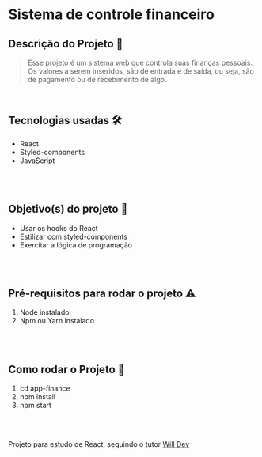 # Sistema de controle financeiro

## Descrição do Projeto 📌
>Esse projeto é um sistema web que controla suas finanças pessoais. Os valores a serem inseridos, são de entrada e de saída, ou seja, são de pagamento ou de recebimento de algo. 
>
<br>


## Tecnologias usadas 🛠 

* React
* Styled-components
* JavaScript

<br>
<br>

## Objetivo(s) do projeto 🎯
- Usar os hooks do React
- Estilizar com styled-components
- Exercitar a lógica de programação

<br>
<br>

## Pré-requisitos para rodar o projeto ⚠️
1. Node instalado
2. Npm ou Yarn instalado

<br>
<br>

## Como rodar o Projeto 🔑
1. cd app-finance
2. npm install
3. npm start

<br>
<br>

Projeto para estudo de React, seguindo o tutor [Will Dev](https://www.youtube.com/watch?v=pj4vA67olbU&list=PLcimT0kSpCYLSA8Reg94kl-B1JYFB_c2M&index=1)

